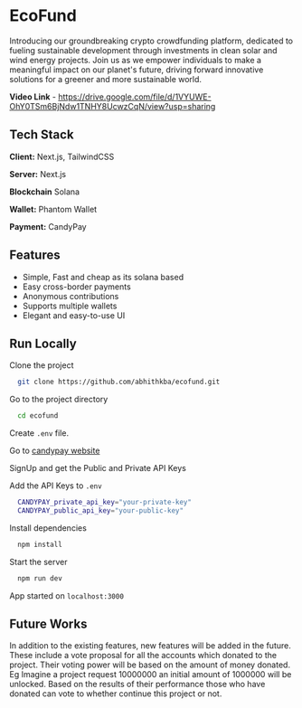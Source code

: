 
# EcoFund

Introducing our groundbreaking crypto crowdfunding platform, dedicated to fueling sustainable development through investments in clean solar and wind energy projects. Join us as we empower individuals to make a meaningful impact on our planet's future, driving forward innovative solutions for a greener and more sustainable world.

**Video Link** - https://drive.google.com/file/d/1VYUWE-OhY0TSm6BjNdw1TNHY8UcwzCqN/view?usp=sharing


## Tech Stack

**Client:** Next.js, TailwindCSS

**Server:** Next.js

**Blockchain** Solana

**Wallet:** Phantom Wallet

**Payment:** CandyPay


## Features

- Simple, Fast and cheap as its solana based
- Easy cross-border payments
- Anonymous contributions
- Supports multiple wallets
- Elegant and easy-to-use UI


## Run Locally

Clone the project

```bash
  git clone https://github.com/abhithkba/ecofund.git
```

Go to the project directory

```bash
  cd ecofund
```

Create ```.env``` file.

Go to [candypay website](https://candypay.fun/)

SignUp and get the Public and Private API Keys

Add the API Keys to ```.env```

```bash
  CANDYPAY_private_api_key="your-private-key"
  CANDYPAY_public_api_key="your-public-key"
```

Install dependencies

```bash
  npm install
```

Start the server

```bash
  npm run dev
```
App started on ```localhost:3000```

## Future Works

In addition to the existing features, new features will be added in the future. These include a vote proposal for all the accounts which donated to the project. Their voting power will be based on the amount of money donated. Eg Imagine a project request 10000000 an initial amount of 1000000 will be unlocked. Based on the results of their performance those who have  donated can vote to whether continue this project or not. 